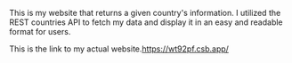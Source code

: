 This is my website that returns a given country's information. I utilized the REST countries API to fetch my data and display it in an easy and readable format for users.

This is the link to my actual website.https://wt92pf.csb.app/